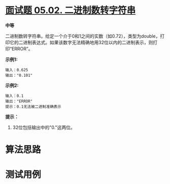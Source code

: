 # [面试题 05.02. 二进制数转字符串][cnTitle]

**中等**

二进制数转字符串。给定一个介于0和1之间的实数（如0.72），类型为double，打印它的二进制表达式。如果该数字无法精确地用32位以内的二进制表示，则打印“ERROR”。

**示例1:** 

```
输入：0.625
输出："0.101"

```

**示例2:** 

```
输入：0.1
输出："ERROR"
提示：0.1无法被二进制准确表示

```

**提示：** 

1. 32位包括输出中的"0."这两位。




# 算法思路

# 测试用例
```
```

[cnTitle]: https://leetcode-cn.com/problems/bianry-number-to-string-lcci/
